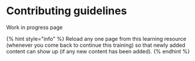 # Contributing guidelines

Work in progress page

{% hint style="info" %} Reload any one page from this learning resource (whenever you come back to continue this training) so that newly added content can show up (if any new content has been added). {% endhint %}
